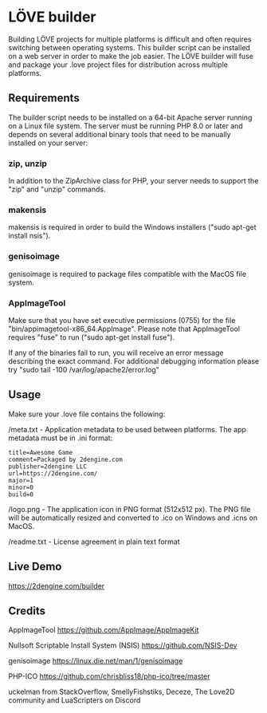# LÖVE builder
Building LÖVE projects for multiple platforms is difficult and often requires switching between operating systems.
This builder script can be installed on a web server in order to make the job easier.
The LÖVE builder will fuse and package your .love project files for distribution across multiple platforms.

## Requirements
The builder script needs to be installed on a 64-bit Apache server running on a Linux file system.
The server must be running PHP 8.0 or later and depends on several additional binary tools that need to be manually installed on your server:

### zip, unzip
In addition to the ZipArchive class for PHP, your server needs to support the "zip" and "unzip" commands.

### makensis
makensis is required in order to build the Windows installers ("sudo apt-get install nsis").

### genisoimage
genisoimage is required to package files compatible with the MacOS file system.

### AppImageTool
Make sure that you have set executive permissions (0755) for the file "bin/appimagetool-x86_64.AppImage".
Please note that AppImageTool requires "fuse" to run ("sudo apt-get install fuse").

If any of the binaries fail to run, you will receive an error message describing the exact command.
For additional debugging information please try "sudo tail -100 /var/log/apache2/error.log"

## Usage
Make sure your .love file contains the following:

/meta.txt - Application metadata to be used between platforms. The app metadata must be in .ini format:

```
title=Awesome Game
comment=Packaged by 2dengine.com
publisher=2dengine LLC
url=https://2dengine.com/
major=1
minor=0
build=0
```

/logo.png - The application icon in PNG format (512x512 px). The PNG file will be automatically resized and converted to .ico on Windows and .icns on MacOS.

/readme.txt - License agreement in plain text format

## Live Demo
https://2dengine.com/builder

## Credits
AppImageTool
https://github.com/AppImage/AppImageKit

Nullsoft Scriptable Install System (NSIS)
https://github.com/NSIS-Dev

genisoimage
https://linux.die.net/man/1/genisoimage

PHP-ICO
https://github.com/chrisbliss18/php-ico/tree/master

uckelman from StackOverflow, SmellyFishstiks, Deceze, The Love2D community and LuaScripters on Discord

